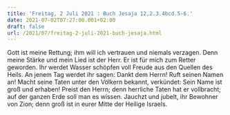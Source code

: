 ```yaml
---
title: 'Freitag, 2 Juli 2021 : Buch Jesaja 12,2.3.4bcd.5-6.'
date: 2021-07-02T07:27:00.001+02:00
draft: false
url: /2021/07/freitag-2-juli-2021-buch-jesaja.html
---
```


Gott ist meine Rettung; ihm will ich vertrauen und niemals verzagen. Denn meine Stärke und mein Lied ist der Herr. Er ist für mich zum Retter geworden. Ihr werdet Wasser schöpfen voll Freude aus den Quellen des Heils. An jenem Tag werdet ihr sagen: Dankt dem Herrn! Ruft seinen Namen an! Macht seine Taten unter den Völkern bekannt, verkündet: Sein Name ist groß und erhaben! Preist den Herrn; denn herrliche Taten hat er vollbracht; auf der ganzen Erde soll man es wissen. Jauchzt und jubelt, ihr Bewohner von Zion; denn groß ist in eurer Mitte der Heilige Israels.
